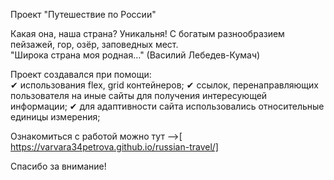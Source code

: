 Проект "Путешествие по Росcии"

Какая она, наша страна? Уникальня! С богатым разнообразием пейзажей, гор, озёр, заповедных мест.  
"Широка страна моя родная..." (Василий Лебедев-Кумач)  

Проект создавался при помощи:  
✔ использования flex, grid контейнеров;
✔ ссылок, перенаправляющих пользователя на иные сайты для получения интересующей информации; 
✔ для адаптивности сайта использовались относительные единицы измерения;  

Ознакомиться с работой можно тут -->[ https://varvara34petrova.github.io/russian-travel/]  

Спасибо за внимание!

